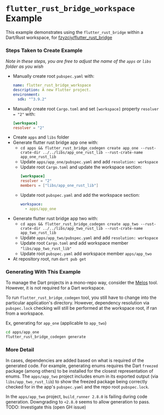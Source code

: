 # `flutter_rust_bridge_workspace` Example

This example demonstrates using the `flutter_rust_bridge` within a Dart/Rust workspace,
for [fzyzcjy/flutter_rust_bridge](https://github.com/fzyzcjy/flutter_rust_bridge)

### Steps Taken to Create Example

_Note in these steps, you are free to adjust the name of the `apps` or `libs` folder as you wish_

- Manually create root `pubspec.yaml` with:
  ```yaml
  name: flutter_rust_bridge_workspace
  description: A new Flutter project.
  environment:
    sdk: "^3.9.2"
  ```
- Manually create root `Cargo.toml` and set `[workspace]` property `resolver = "2"` with:
  ```toml
  [workspace]
  resolver = "2"
  ```
- Create `apps` and `libs` folder
- Generate flutter rust bridge app one with:
  - `cd apps && flutter_rust_bridge_codegen create app_one --rust-crate-dir ../../libs/app_one_rust_lib --rust-crate-name app_one_rust_lib`
  - Update `apps/app_one/pubspec.yaml` and add `resolution: workspace`
  - Update root `Cargo.toml` and update the workspace section:
    ```toml
    [workspace]
    resolver = "2"
    members = ["libs/app_one_rust_lib"]
    ```
  - Update root `pubspec.yaml` and add the workspace section:
    ```yaml
    workspace:
      - apps/app_one
    ```
- Generate flutter rust bridge app two with:
  - `cd apps && flutter_rust_bridge_codegen create app_two --rust-crate-dir ../../libs/app_two_rust_lib --rust-crate-name app_two_rust_lib`
  - Update `apps/app_two/pubspec.yaml` and add `resolution: workspace`
  - Update root `Cargo.toml` and add workspace member `"libs/app_two_rust_lib"`
  - Update root `pubspec.yaml` add workspace member `apps/app_two`
- At repository root, run `dart pub get`

### Generating With This Example

To manage the Dart projects in a mono-repo way, consider the [Melos](https://melos.invertase.dev/) tool. However, it is not required for a Dart workspace.

To run `flutter_rust_bridge_codegen` tool, you still have to change into the particular application's directory. However, dependency resolution via `pubspec.lock`
checking will still be performed at the workspace root, if ran from a workspace.

Ex, generating for `app_one` (applicable to `app_two`)

```sh
cd apps/app_one
flutter_rust_bridge_codegen generate
```

### More Detail

In cases, dependencies are added based on what is required of the generated code. For example, generating enums requires the Dart `freezed` package (among others) to be installed
for the closest representation of enums. The `apps/app_two` project includes enum in its exported output (via `libs/app_two_rust_lib`) to show the freezed package
being correctly checked for in the app's `pubspec.yaml` and the repo root `pubspec.lock`.

In the `apps/app_two` project, `build_runner 2.8.0` is failing during code generation. Downgrading to `<2.8.0` seems to allow generation to pass. TODO: Investigate this (open GH issue)
